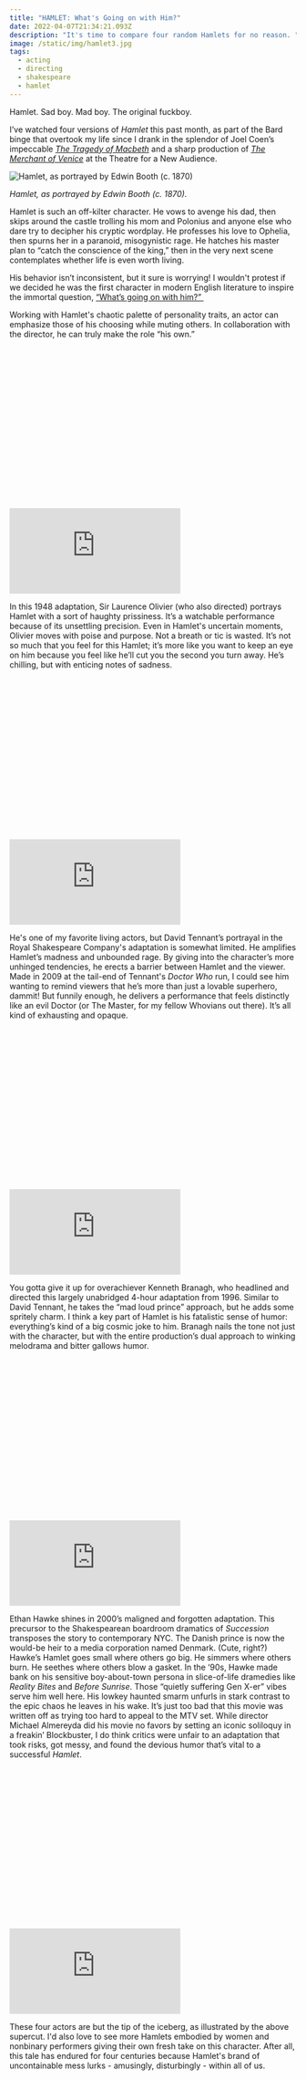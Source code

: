 ```yaml
---
title: "HAMLET: What's Going on with Him?"
date: 2022-04-07T21:34:21.093Z
description: "It's time to compare four random Hamlets for no reason. "
image: /static/img/hamlet3.jpg
tags:
  - acting
  - directing
  - shakespeare
  - hamlet
---
```

Hamlet. Sad boy. Mad boy. The original fuckboy. 

I’ve watched four versions of *Hamlet* this past month, as part of the Bard binge that overtook my life since I drank in the splendor of Joel Coen’s impeccable *[The Tragedy of Macbeth](https://www.youtube.com/watch?v=HM3hsVrBMA4)* and a sharp production of *[The Merchant of Venice](https://www.nytimes.com/2022/02/15/theater/merchant-of-venice-theater-for-a-new-audience-review.html)* at the Theatre for a New Audience.

![](/static/img/hamlet_edwin_booth_hamlet_1870.jpg "Hamlet, as portrayed by Edwin Booth (c. 1870)")

*Hamlet, as portrayed by Edwin Booth (c. 1870).*



Hamlet is such an off-kilter character. He vows to avenge his dad, then skips around the castle trolling his mom and Polonius and anyone else who dare try to decipher his cryptic wordplay. He professes his love to Ophelia, then spurns her in a paranoid, misogynistic rage. He hatches his master plan to “catch the conscience of the king,” then in the very next scene contemplates whether life is even worth living.

His behavior isn’t inconsistent, but it sure is worrying! I wouldn't protest if we decided he was the first character in modern English literature to inspire the immortal question, [“What’s going on with him?” ](https://reductress.com/post/5-guys-where-its-like-whats-going-on-with-them/)

Working with Hamlet's chaotic palette of personality traits, an actor can emphasize those of his choosing while muting others. In collaboration with the director, he can truly make the role “his own.” 

<div class="relative mb-12" style="padding: 56.25% 0 0 0;">
  <iframe 
    src="https://www.youtube.com/embed/EXqimTbXBIQ" 
    title="Video player" 
    class="absolute top-0 left-0 w-full h-full"
    frameborder="0" 
    allowfullscreen
  ></iframe>
</div>

In this 1948 adaptation, Sir Laurence Olivier (who also directed) portrays Hamlet with a sort of haughty prissiness. It’s a watchable performance because of its unsettling precision. Even in Hamlet's uncertain moments, Olivier moves with poise and purpose. Not a breath or tic is wasted. It’s not so much that you feel for this Hamlet; it’s more like you want to keep an eye on him because you feel like he’ll cut you the second you turn away. He’s chilling, but with enticing notes of sadness. 

<div class="relative mb-12" style="padding: 56.25% 0 0 0;">
  <iframe 
    src="https://www.youtube.com/embed/xYZHb2xo0OI" 
    title="Video player" 
    class="absolute top-0 left-0 w-full h-full"
    frameborder="0" 
    allowfullscreen
  ></iframe>
</div>

He's one of my favorite living actors, but David Tennant’s portrayal in the Royal Shakespeare Company's adaptation is somewhat limited. He amplifies Hamlet’s madness and unbounded rage. By giving into the character’s more unhinged tendencies, he erects a barrier between Hamlet and the viewer. Made in 2009 at the tail-end of Tennant's *Doctor Who* run, I could see him wanting to remind viewers that he’s more than just a lovable superhero, dammit! But funnily enough, he delivers a performance that feels distinctly like an evil Doctor (or The Master, for my fellow Whovians out there). It’s all kind of exhausting and opaque.  

<div class="relative mb-12" style="padding: 56.25% 0 0 0;">
  <iframe 
    src="https://www.youtube.com/embed/SjuZq-8PUw0" 
    title="Video player" 
    class="absolute top-0 left-0 w-full h-full"
    frameborder="0" 
    allowfullscreen
  ></iframe>
</div>

You gotta give it up for overachiever Kenneth Branagh, who headlined and directed this largely unabridged 4-hour adaptation from 1996. Similar to David Tennant, he takes the “mad loud prince” approach, but he adds some spritely charm. I think a key part of Hamlet is his fatalistic sense of humor: everything’s kind of a big cosmic joke to him. Branagh nails the tone not just with the character, but with the entire production’s dual approach to winking melodrama and bitter gallows humor. 

<div class="relative mb-12" style="padding: 56.25% 0 0 0;">
  <iframe 
    src="https://www.youtube.com/embed/1Up-oGfiosE" 
    title="Video player" 
    class="absolute top-0 left-0 w-full h-full"
    frameborder="0" 
    allowfullscreen
  ></iframe>
</div>

Ethan Hawke shines in 2000’s maligned and forgotten adaptation. This precursor to the Shakespearean boardroom dramatics of *Succession* transposes the story to contemporary NYC. The Danish prince is now the would-be heir to a media corporation named Denmark. (Cute, right?) Hawke’s Hamlet goes small where others go big. He simmers where others burn. He seethes where others blow a gasket. In the ‘90s, Hawke made bank on his sensitive boy-about-town persona in slice-of-life dramedies like *Reality Bites* and *Before Sunrise*. Those “quietly suffering Gen X-er” vibes serve him well here. His lowkey haunted smarm unfurls in stark contrast to the epic chaos he leaves in his wake. It’s just too bad that this movie was written off as trying too hard to appeal to the MTV set. While director Michael Almereyda did his movie no favors by setting an iconic soliloquy in a freakin’ Blockbuster, I do think critics were unfair to an adaptation that took risks, got messy, and found the devious humor that’s vital to a successful *Hamlet*.

<div class="relative mb-12" style="padding: 56.25% 0 0 0;">
  <iframe 
    src="https://www.youtube.com/embed/QxJOQEMDR9o" 
    title="Video player" 
    class="absolute top-0 left-0 w-full h-full"
    frameborder="0" 
    allowfullscreen
  ></iframe>
</div>

These four actors are but the tip of the iceberg, as illustrated by the above supercut.  I'd also love to see more Hamlets embodied by women and nonbinary performers giving their own fresh take on this character. After all, this tale has endured for four centuries because Hamlet's brand of uncontainable mess lurks - amusingly, disturbingly - within all of us.